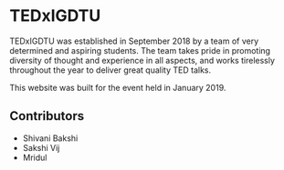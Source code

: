 # TEDxIGDTU
TEDxIGDTU was established in September 2018 by a team of very determined and aspiring students. The team takes pride in promoting diversity of thought and experience in all aspects, and works tirelessly throughout the year to deliver great quality TED talks. 

This website was built for the event held in January 2019.

## Contributors
- Shivani Bakshi
- Sakshi Vij
- Mridul
